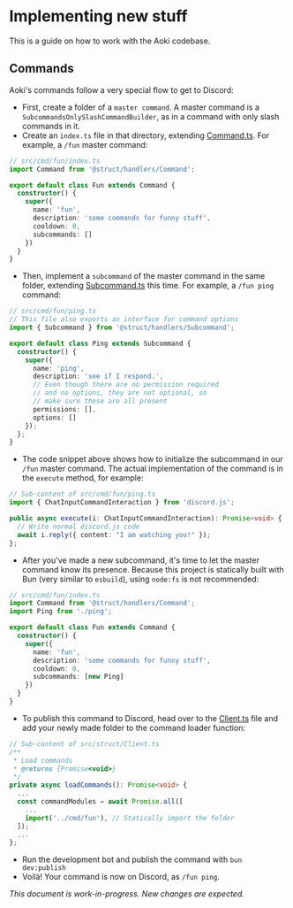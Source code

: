 # Implementing new stuff

This is a guide on how to work with the Aoki codebase.

## Commands

Aoki's commands follow a very special flow to get to Discord:
- First, create a folder of a `master command`. A master command is a `SubcommandsOnlySlashCommandBuilder`, as in a command with only slash commands in it.
- Create an `index.ts` file in that directory, extending [Command.ts](src/struct/handlers/Command.ts). For example, a `/fun` master command:
```ts
// src/cmd/fun/index.ts
import Command from '@struct/handlers/Command';

export default class Fun extends Command {
  constructor() {
    super({
      name: 'fun',
      description: 'some commands for funny stuff',
      cooldown: 0,
      subcommands: []
    })
  }
}
```
- Then, implement a `subcommand` of the master command in the same folder, extending [Subcommand.ts](src/struct/handlers/Subcommand.ts) this time. For example, a `/fun ping` command:
```ts
// src/cmd/fun/ping.ts
// This file also exports an interface for command options
import { Subcommand } from '@struct/handlers/Subcommand';

export default class Ping extends Subcommand {
  constructor() {
    super({
      name: 'ping',
      description: 'see if I respond.',
      // Even though there are no permission required
      // and no options, they are not optional, so
      // make sure these are all present
      permissions: [],
      options: []
    });
  };
}
```
- The code snippet above shows how to initialize the subcommand in our `/fun` master command. The actual implementation of the command is in the `execute` method, for example:
```ts
// Sub-content of src/cmd/fun/ping.ts
import { ChatInputCommandInteraction } from 'discord.js';

public async execute(i: ChatInputCommandInteraction): Promise<void> {
  // Write normal discord.js code
  await i.reply({ content: "I am watching you!" });
};
```
- After you've made a new subcommand, it's time to let the master command know its presence. Because this project is statically built with Bun (very similar to `esbuild`), using `node:fs` is not recommended:
```ts
// src/cmd/fun/index.ts
import Command from '@struct/handlers/Command';
import Ping from './ping';

export default class Fun extends Command {
  constructor() {
    super({
      name: 'fun',
      description: 'some commands for funny stuff',
      cooldown: 0,
      subcommands: [new Ping]
    })
  }
}
```
- To publish this command to Discord, head over to the [Client.ts](src/struct/Client.ts) file and add your newly made folder to the command loader function:
```ts
// Sub-content of src/struct/Client.ts
/**
 * Load commands
 * @returns {Promise<void>}
 */
private async loadCommands(): Promise<void> {
  ...
  const commandModules = await Promise.all([
    ...
    import('../cmd/fun'), // Statically import the folder
  ]);
  ...
};
```
- Run the development bot and publish the command with `bun dev:publish`
- Voilà! Your command is now on Discord, as `/fun ping`.

*This document is work-in-progress. New changes are expected.*

